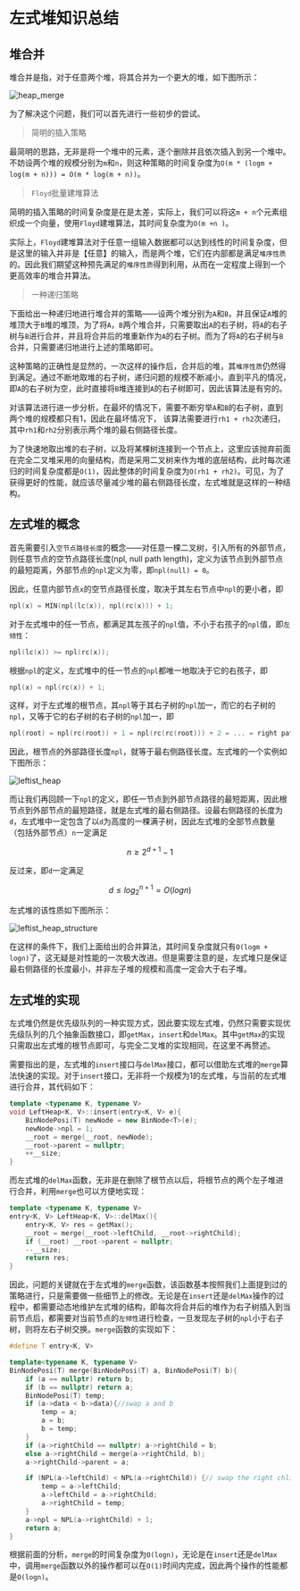 左式堆知识总结
============

## 堆合并

堆合并是指，对于任意两个堆，将其合并为一个更大的堆，如下图所示：

![heap_merge](heap_merge.png)

为了解决这个问题，我们可以首先进行一些初步的尝试。

> 简明的插入策略

最简明的思路，无非是将一个堆中的元素，逐个删除并且依次插入到另一个堆中。不妨设两个堆的规模分别为`m`和`n`，则这种策略的时间复杂度为`O(m * (logm + log(m + n))) = O(m * log(m + n))`。

> `Floyd`批量建堆算法

简明的插入策略的时间复杂度是在是太差，实际上，我们可以将这`m + n`个元素组织成一个向量，使用`Floyd`建堆算法，其时间复杂度为`O(m +n )`。

实际上，`Floyd`建堆算法对于任意一组输入数据都可以达到线性的时间复杂度，但是这里的输入并非是【任意】的输入，而是两个堆，它们在内部都是满足`堆序性质`的。因此我们期望这种预先满足的`堆序性质`得到利用，从而在一定程度上得到一个更高效率的堆合并算法。

> 一种递归策略

下面给出一种递归地进行堆合并的策略——设两个堆分别为`A`和`B`，并且保证`A`堆的堆顶大于`B`堆的堆顶，为了将`A`，`B`两个堆合并，只需要取出`A`的右子树，将`A`的右子树与`B`进行合并，并且将合并后的堆重新作为`A`的右子树。而为了将`A`的右子树与`B`合并，只需要递归地进行上述的策略即可。

这种策略的正确性是显然的，一次这样的操作后，合并后的堆，其`堆序性质`仍然得到满足。通过不断地取堆的右子树，递归问题的规模不断减小，直到平凡的情况，即`A`的右子树为空，此时直接将`B`堆连接到`A`的右子树即可，因此该算法是有穷的。

对该算法进行进一步分析，在最坏的情况下，需要不断穷举`A`和`B`的右子树，直到两个堆的规模都只有1，因此在最坏情况下， 该算法需要进行`rh1 + rh2`次递归，其中`rh1`和`rh2`分别表示两个堆的最右侧路径长度。

为了快速地取出堆的右子树，以及将某棵树连接到一个节点上，这里应该抛弃前面在完全二叉堆采用的向量结构，而是采用二叉树来作为堆的底层结构，此时每次递归的时间复杂度都是`O(1)`，因此整体的时间复杂度为`O(rh1 + rh2)`。可见，为了获得更好的性能，就应该尽量减少堆的最右侧路径长度，左式堆就是这样的一种结构。

## 左式堆的概念

首先需要引入`空节点路径长度`的概念——对任意一棵二叉树，引入所有的外部节点，则任意节点的空节点路径长度(npl, null path length)，定义为该节点到外部节点的最短距离，外部节点的`npl`定义为零，即`npl(null) = 0`。

因此，任意内部节点`x`的空节点路径长度，取决于其左右节点中`npl`的更小者，即

```c
npl(x) = MIN(npl(lc(x)), npl(rc(x))) + 1;
```

对于左式堆中的任一节点，都满足其左孩子的`npl`值，不小于右孩子的`npl`值，即`左倾性`：

```c
npl(lc(x)) >= npl(rc(x));
```

根据`npl`的定义，左式堆中的任一节点的`npl`都唯一地取决于它的右孩子，即

```c
npl(x) = npl(rc(x)) + 1;
```

这样，对于左式堆的根节点，其`npl`等于其右子树的`npl`加一，而它的右子树的`npl`，又等于它的右子树的右子树的`npl`加一，即

```c
npl(root) = npl(rc(root)) + 1 = npl(rc(rc(root))) + 2 = ... = right path length
``` 

因此，根节点的外部路径长度`npl`，就等于最右侧路径长度。左式堆的一个实例如下图所示：

![leftist_heap](leftist_heap.png)

而让我们再回顾一下`npl`的定义，即任一节点到外部节点路径的最短距离，因此根节点到外部节点的最短路径，就是左式堆的最右侧路径。设最右侧路径的长度为`d`，左式堆中一定包含了以`d`为高度的一棵满子树，因此左式堆的全部节点数量（包括外部节点）`n`一定满足

$$
n \ge 2^{d + 1} - 1
$$

反过来，即`d`一定满足

$$
d \le log_2^{n + 1} = O(logn)
$$

左式堆的该性质如下图所示：

![leftist_heap_structure](leftist_heap_structure.png)

在这样的条件下，我们上面给出的合并算法，其时间复杂度就只有`O(logm + logn)`了，这无疑是对性能的一次极大改进。但是需要注意的是，左式堆只是保证最右侧路径的长度最小，并非左子堆的规模和高度一定会大于右子堆。

## 左式堆的实现

左式堆仍然是优先级队列的一种实现方式，因此要实现左式堆，仍然只需要实现优先级队列的几个抽象函数接口，即`getMax`，`insert`和`delMax`。其中`getMax`的实现只需取出左式堆的根节点即可，与完全二叉堆的实现相同，在这里不再赘述。

需要指出的是，左式堆的`insert`接口与`delMax`接口，都可以借助左式堆的`merge`算法快速的实现。对于`insert`接口，无非将一个规模为1的左式堆，与当前的左式堆进行合并，其代码如下：

```cpp
template <typename K, typename V>
void LeftHeap<K, V>::insert(entry<K, V> e){
	BinNodePosi(T) newNode = new BinNode<T>(e);
	newNode->npl = 1;
	__root = merge(__root, newNode);
	__root->parent = nullptr;
	++__size;
}
```

而左式堆的`delMax`函数，无非是在删除了根节点以后，将根节点的两个左子堆进行合并，利用`merge`也可以方便地实现：

```cpp
template <typename K, typename V>
entry<K, V> LeftHeap<K, V>::delMax(){
	entry<K, V> res = getMax();
	__root = merge(__root->leftChild, __root->rightChild);
	if (__root) __root->parent = nullptr;
	--__size;
	return res;
}
```

因此，问题的关键就在于左式堆的`merge`函数，该函数基本按照我们上面提到过的策略进行，只是需要做一些细节上的修改。无论是在`insert`还是`delMax`操作的过程中，都需要动态地维护左式堆的结构，即每次将合并后的堆作为右子树插入到当前节点后，都需要对当前节点的`左倾性`进行检查，一旦发现左子树的`npl`小于右子树，则将左右子树交换。`merge`函数的实现如下：

```cpp
#define T entry<K, V>

template<typename K, typename V>
BinNodePosi(T) merge(BinNodePosi(T) a, BinNodePosi(T) b){
	if (a == nullptr) return b;
	if (b == nullptr) return a;
	BinNodePosi(T) temp;
	if (a->data < b->data){//swap a and b
		temp = a;
		a = b;
		b = temp;
	}
	if (a->rightChild == nullptr) a->rightChild = b;
	else a->rightChild = merge(a->rightChild, b);
	a->rightChild->parent = a;

	if (NPL(a->leftChild) < NPL(a->rightChild)) {// swap the right chlid and left child of a
		temp = a->leftChild;
		a->leftChild = a->rightChild;
		a->rightChild = temp;
	}
	a->npl = NPL(a->rightChild) + 1;
	return a;
}
```

根据前面的分析，`merge`的时间复杂度为`O(logn)`，无论是在`insert`还是`delMax`中，调用`merge`函数以外的操作都可以在`O(1)`时间内完成，因此两个操作的性能都是`O(logn)`。
